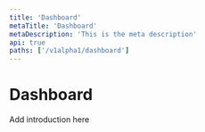 ```yaml
---
title: 'Dashboard'
metaTitle: 'Dashboard'
metaDescription: 'This is the meta description'
api: true
paths: ['/v1alpha1/dashboard']
---
```


# Dashboard

Add introduction here

